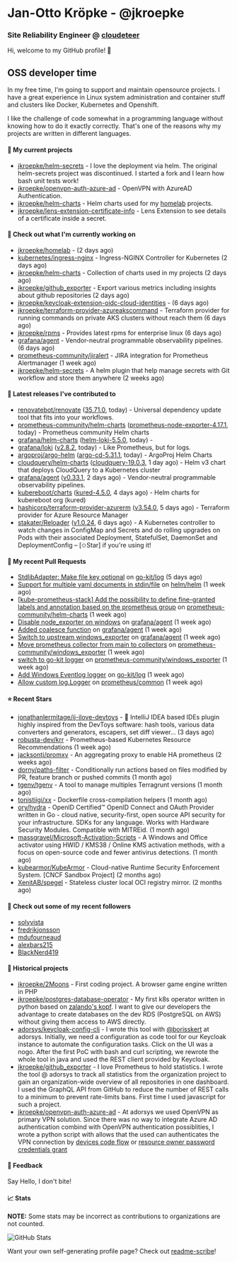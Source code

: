 # Jan-Otto Kröpke - @jkroepke
### Site Reliability Engineer @ [cloudeteer](https://cloudeteer.de/)

Hi, welcome to my GitHub profile! 👋

## OSS developer time
In my free time, I'm going to support and maintain opensource projects. I have a great experience in Linux system administration and container stuff and clusters like Docker, Kubernetes and Openshift.

I like the challenge of code somewhat in a programming language without knowing how to do it exactly correctly. That's one of the reasons why my projects are written in different languages.

#### 🌱 My current projects
- [jkroepke/helm-secrets](https://github.com/jkroepke/helm-secrets) - I love the deployment via helm. The original helm-secrets project was discontinued. I started a fork and I learn how bash unit tests work!
- [jkroepke/openvpn-auth-azure-ad](https://github.com/jkroepke/openvpn-auth-azure-ad) - OpenVPN with AzureAD Authentication.
- [jkroepke/helm-charts](https://github.com/jkroepke/helm-charts) - Helm charts used for my [homelab](https://github.com/jkroepke/homelab) projects.
- [jkroepke/lens-extension-certificate-info](https://github.com/jkroepke/lens-extension-certificate-info) - Lens Extension to see details of a certificate inside a secret.

#### 👷 Check out what I'm currently working on

- [jkroepke/homelab](https://github.com/jkroepke/homelab) -  (2 days ago)
- [kubernetes/ingress-nginx](https://github.com/kubernetes/ingress-nginx) - Ingress-NGINX Controller for Kubernetes (2 days ago)
- [jkroepke/helm-charts](https://github.com/jkroepke/helm-charts) - Collection of charts used in my projects (2 days ago)
- [jkroepke/github_exporter](https://github.com/jkroepke/github_exporter) - Export various metrics including insights about github repositories (2 days ago)
- [jkroepke/keycloak-extension-oidc-cloud-identities](https://github.com/jkroepke/keycloak-extension-oidc-cloud-identities) -  (6 days ago)
- [jkroepke/terraform-provider-azureakscommand](https://github.com/jkroepke/terraform-provider-azureakscommand) - Terraform provider for running commands on private AKS clusters without reach them (6 days ago)
- [jkroepke/rpms](https://github.com/jkroepke/rpms) - Provides latest rpms for enterprise linux (6 days ago)
- [grafana/agent](https://github.com/grafana/agent) - Vendor-neutral programmable observability pipelines. (6 days ago)
- [prometheus-community/jiralert](https://github.com/prometheus-community/jiralert) - JIRA integration for Prometheus Alertmanager (1 week ago)
- [jkroepke/helm-secrets](https://github.com/jkroepke/helm-secrets) - A helm plugin that help manage secrets with Git workflow and store them anywhere (2 weeks ago)

#### 🔭 Latest releases I've contributed to

- [renovatebot/renovate](https://github.com/renovatebot/renovate) ([35.71.0](https://github.com/renovatebot/renovate/releases/tag/35.71.0), today) - Universal dependency update tool that fits into your workflows.
- [prometheus-community/helm-charts](https://github.com/prometheus-community/helm-charts) ([prometheus-node-exporter-4.17.1](https://github.com/prometheus-community/helm-charts/releases/tag/prometheus-node-exporter-4.17.1), today) - Prometheus community Helm charts
- [grafana/helm-charts](https://github.com/grafana/helm-charts) ([helm-loki-5.5.0](https://github.com/grafana/helm-charts/releases/tag/helm-loki-5.5.0), today) - 
- [grafana/loki](https://github.com/grafana/loki) ([v2.8.2](https://github.com/grafana/loki/releases/tag/v2.8.2), today) - Like Prometheus, but for logs.
- [argoproj/argo-helm](https://github.com/argoproj/argo-helm) ([argo-cd-5.31.1](https://github.com/argoproj/argo-helm/releases/tag/argo-cd-5.31.1), today) - ArgoProj Helm Charts
- [cloudquery/helm-charts](https://github.com/cloudquery/helm-charts) ([cloudquery-19.0.3](https://github.com/cloudquery/helm-charts/releases/tag/cloudquery-19.0.3), 1 day ago) - Helm v3 chart that deploys CloudQuery to a Kubernetes cluster
- [grafana/agent](https://github.com/grafana/agent) ([v0.33.1](https://github.com/grafana/agent/releases/tag/v0.33.1), 2 days ago) - Vendor-neutral programmable observability pipelines.
- [kubereboot/charts](https://github.com/kubereboot/charts) ([kured-4.5.0](https://github.com/kubereboot/charts/releases/tag/kured-4.5.0), 4 days ago) - Helm charts for kubereboot org (kured)
- [hashicorp/terraform-provider-azurerm](https://github.com/hashicorp/terraform-provider-azurerm) ([v3.54.0](https://github.com/hashicorp/terraform-provider-azurerm/releases/tag/v3.54.0), 5 days ago) - Terraform provider for Azure Resource Manager
- [stakater/Reloader](https://github.com/stakater/Reloader) ([v1.0.24](https://github.com/stakater/Reloader/releases/tag/v1.0.24), 6 days ago) - A Kubernetes controller to watch changes in ConfigMap and Secrets and do rolling upgrades on Pods with their associated Deployment, StatefulSet, DaemonSet and DeploymentConfig – [✩Star] if you&#39;re using it!

#### 🔨 My recent Pull Requests

- [StdlibAdapter: Make file key optional](https://github.com/go-kit/log/pull/33) on [go-kit/log](https://github.com/go-kit/log) (5 days ago)
- [Support for multiple yaml documents in stdin/file](https://github.com/helm/helm/pull/12029) on [helm/helm](https://github.com/helm/helm) (1 week ago)
- [[kube-prometheus-stack] Add the possibility to define fine-granted labels and annotation based on the prometheus group](https://github.com/prometheus-community/helm-charts/pull/3288) on [prometheus-community/helm-charts](https://github.com/prometheus-community/helm-charts) (1 week ago)
- [Disable node_exporter on windows](https://github.com/grafana/agent/pull/3637) on [grafana/agent](https://github.com/grafana/agent) (1 week ago)
- [Added coalesce function](https://github.com/grafana/agent/pull/3604) on [grafana/agent](https://github.com/grafana/agent) (1 week ago)
- [Switch to upstream windows_exporter](https://github.com/grafana/agent/pull/3603) on [grafana/agent](https://github.com/grafana/agent) (1 week ago)
- [Move prometheus collector from main to collectors](https://github.com/prometheus-community/windows_exporter/pull/1195) on [prometheus-community/windows_exporter](https://github.com/prometheus-community/windows_exporter) (1 week ago)
- [switch to go-kit logger](https://github.com/prometheus-community/windows_exporter/pull/1192) on [prometheus-community/windows_exporter](https://github.com/prometheus-community/windows_exporter) (1 week ago)
- [Add Windows Eventlog logger](https://github.com/go-kit/log/pull/31) on [go-kit/log](https://github.com/go-kit/log) (1 week ago)
- [Allow custom log.Logger](https://github.com/prometheus/common/pull/474) on [prometheus/common](https://github.com/prometheus/common) (1 week ago)

#### ⭐ Recent Stars

- [jonathanlermitage/ij-ilove-devtoys](https://github.com/jonathanlermitage/ij-ilove-devtoys) - 🧩 IntelliJ IDEA based IDEs plugin highly inspired from the DevToys software: hash tools, various data converters and generators, escapers, set diff viewer... (3 days ago)
- [robusta-dev/krr](https://github.com/robusta-dev/krr) - Prometheus-based Kubernetes Resource Recommendations (1 week ago)
- [jacksontj/promxy](https://github.com/jacksontj/promxy) - An aggregating proxy to enable HA prometheus (2 weeks ago)
- [dorny/paths-filter](https://github.com/dorny/paths-filter) - Conditionally run actions based on files modified by PR, feature branch or pushed commits (1 month ago)
- [tgenv/tgenv](https://github.com/tgenv/tgenv) - A tool to manage multiples Terragrunt versions (1 month ago)
- [tonistiigi/xx](https://github.com/tonistiigi/xx) - Dockerfile cross-compilation helpers (1 month ago)
- [ory/hydra](https://github.com/ory/hydra) - OpenID Certified™ OpenID Connect and OAuth Provider written in Go - cloud native, security-first, open source API security for your infrastructure. SDKs for any language. Works with Hardware Security Modules. Compatible with MITREid. (1 month ago)
- [massgravel/Microsoft-Activation-Scripts](https://github.com/massgravel/Microsoft-Activation-Scripts) - A Windows and Office activator using HWID / KMS38 / Online KMS activation methods, with a focus on open-source code and fewer antivirus detections. (1 month ago)
- [kubearmor/KubeArmor](https://github.com/kubearmor/KubeArmor) - Cloud-native Runtime Security Enforcement System. [CNCF Sandbox Project] (2 months ago)
- [XenitAB/spegel](https://github.com/XenitAB/spegel) - Stateless cluster local OCI registry mirror. (2 months ago)

#### 👯 Check out some of my recent followers

- [solyvista](https://github.com/solyvista)
- [fredrikjonsson](https://github.com/fredrikjonsson)
- [mdufourneaud](https://github.com/mdufourneaud)
- [alexbars215](https://github.com/alexbars215)
- [BlackNerd419](https://github.com/BlackNerd419)

#### 📜 Historical projects
- [jkroepke/2Moons](https://github.com/jkroepke/2Moons) - First coding project. A browser game engine written in PHP
- [jkroepke/postgres-database-operator](https://github.com/jkroepke/postgres-database-operator) - My first k8s operator written in python based on [zalando's kopf](https://github.com/zalando-incubator/kopf). I want to give our developers the advantage to create databases on the dev RDS (PostgreSQL on AWS) without giving them access to AWS directly.
- [adorsys/keycloak-config-cli](https://github.com/adorsys/keycloak-config-cli) - I wrote this tool with [@borisskert](https://github.com/borisskert) at adorsys. Initially, we need a configuration as code tool for our Keycloak instance to automate the configuration tasks. Click on the UI was a nogo. After the first PoC with bash and curl scripting, we rewrote the whole tool in java and used the REST client provided by Keycloak.
- [jkroepke/github_exporter](https://github.com/jkroepke/github_exporter) - I love Prometheus to hold statistics. I wrote the tool @ adorsys to track all statistics from the organization project to gain an organization-wide overview of all repositories in one dashboard. I used the GraphQL API from GitHub to reduce the number of REST calls to a minimum to prevent rate-limits bans. First time I used javascript for such a project.
- [jkroepke/openvpn-auth-azure-ad](https://github.com/jkroepke/openvpn-auth-azure-ad) - At adorsys we used OpenVPN as primary VPN solution. Since there was no way to integrate Azure AD authentication combind with OpenVPN authentication possiblities, I wrote a python script with allows that the used can authenticates the VPN connection by [devices code flow](https://docs.microsoft.com/en-us/azure/active-directory/develop/v2-oauth2-device-code) or [resource owner password credentials grant](https://docs.microsoft.com/en-us/azure/active-directory/develop/v2-oauth-ropc)

#### 💬 Feedback

Say Hello, I don't bite!

#### 📈 Stats

**NOTE:** Some stats may be incorrect as contributions to organizations
are not counted.

![GitHub Stats](https://github-readme-stats.vercel.app/api?username=jkroepke&count_private=false&theme=tokyonight&show_icons=true)

Want your own self-generating profile page? Check out [readme-scribe](https://github.com/muesli/readme-scribe)!
